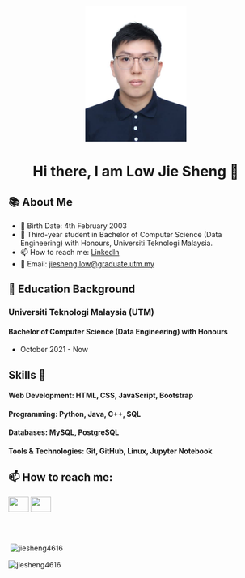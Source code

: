 <p align="center">
  <img src="6eebbf12-2af1-470b-a0d3-2db80a763164.jpg" alt="Low Jie Sheng" width="200"/>
</p>

<h1 align="center">Hi there, I am Low Jie Sheng 👋</h1>

## 📚 About Me

- 💬 Birth Date: 4th February 2003
- 🌱 Third-year student in Bachelor of Computer Science (Data Engineering) with Honours, Universiti Teknologi Malaysia.
- 📫 How to reach me: [LinkedIn](https://www.linkedin.com/in/low-jie-sheng-97755825b/)
- 🤝 Email: jiesheng.low@graduate.utm.my


## 🏫 Education Background
### Universiti Teknologi Malaysia (UTM)
#### Bachelor of Computer Science (Data Engineering) with Honours
- October 2021 - Now

## Skills 💼
#### Web Development: HTML, CSS, JavaScript, Bootstrap

#### Programming: Python, Java, C++, SQL

#### Databases: MySQL, PostgreSQL

#### Tools & Technologies: Git, GitHub, Linux, Jupyter Notebook

## 📫 How to reach me: 
<span><a href="https://www.linkedin.com/in/jiesheng4616/" target="_blank"><img align="center" src="https://raw.githubusercontent.com/rahuldkjain/github-profile-readme-generator/master/src/images/icons/Social/linked-in-alt.svg" height="30" width="40" /></a>
<a href="https://github.com/jiesheng4616" target="_blank"><img align="center" src="https://raw.githubusercontent.com/rahuldkjain/github-profile-readme-generator/master/src/images/icons/Social/github.svg" height="30" width="40" /></a></span>

<br></br>
<p>&nbsp;<img align="center" src="https://github-readme-stats.vercel.app/api?username=jiesheng4616&show_icons=true&locale=en" alt="jiesheng4616" /></p>

<p><img align="center" src="https://github-readme-streak-stats.herokuapp.com/?user=jiesheng4616&" alt="jiesheng4616" /></p>
